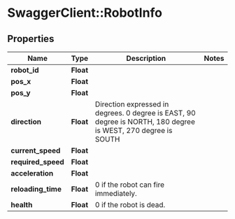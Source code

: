 # SwaggerClient::RobotInfo

## Properties
Name | Type | Description | Notes
------------ | ------------- | ------------- | -------------
**robot_id** | **Float** |  | 
**pos_x** | **Float** |  | 
**pos_y** | **Float** |  | 
**direction** | **Float** | Direction expressed in degrees. 0 degree is EAST, 90 degree is NORTH, 180 degree is WEST, 270 degree is SOUTH | 
**current_speed** | **Float** |  | 
**required_speed** | **Float** |  | 
**acceleration** | **Float** |  | 
**reloading_time** | **Float** | 0 if the robot can fire immediately. | 
**health** | **Float** | 0 if the robot is dead. | 


